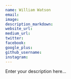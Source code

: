 ```yaml
---
name: William Watson
email:
image:
description_markdown:
website_url:
medium_url:
twitter:
facebook:
google_plus:
github_username:
instagram:
---
```


Enter your description here...
